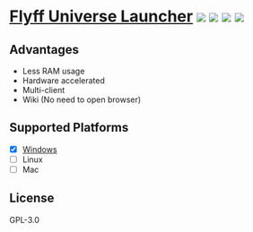 [Flyff Universe Launcher](https://github.com/ed3ath/flyff-universe-launcher) ![](https://img.shields.io/github/license/ed3ath/flyff-universe-launcher) ![](https://img.shields.io/github/stars/ed3ath/flyff-universe-launcher) ![](https://img.shields.io/github/forks/ed3ath/flyff-universe-launcher) ![](https://img.shields.io/github/issues/ed3ath/flyff-universe-launcher)
==================================

## Advantages
* Less RAM usage
* Hardware accelerated
* Multi-client
* Wiki (No need to open browser)

## Supported Platforms
- [x] [Windows](https://github.com/ed3ath/flyff-universe-launcher/releases/latest)
- [ ] Linux
- [ ] Mac

## License
GPL-3.0
